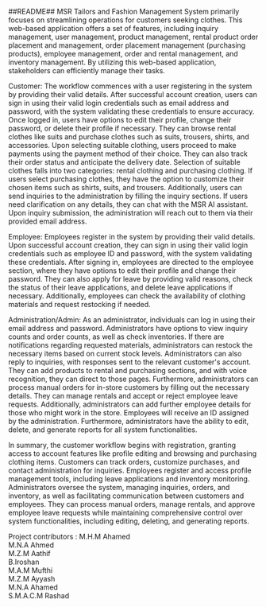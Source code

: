 ##README##
MSR Tailors and Fashion Management System primarily focuses on streamlining operations for customers seeking clothes. This web-based application offers a set of features, including inquiry management, user management, product management, rental product order placement and management, order placement management (purchasing products), employee management, order and rental management, and inventory management. By utilizing this web-based application, stakeholders can efficiently manage their tasks.


Customer:
The workflow commences with a user registering in the system by providing their valid details. After successful account creation, users can sign in using their valid login credentials such as email address and password, with the system validating these credentials to ensure accuracy. Once logged in, users have options to edit their profile, change their password, or delete their profile if necessary. They can browse rental clothes like suits and purchase clothes such as suits, trousers, shirts, and accessories. Upon selecting suitable clothing, users proceed to make payments using the payment method of their choice. They can also track their order status and anticipate the delivery date. Selection of suitable clothes falls into two categories: rental clothing and purchasing clothing. If users select purchasing clothes, they have the option to customize their chosen items such as shirts, suits, and trousers. Additionally, users can send inquiries to the administration by filling the inquiry sections. If users need clarification on any details, they can chat with the MSR AI assistant. Upon inquiry submission, the administration will reach out to them via their provided email address.

Employee:
Employees register in the system by providing their valid details. Upon successful account creation, they can sign in using their valid login credentials such as employee ID and password, with the system validating these credentials. After signing in, employees are directed to the employee section, where they have options to edit their profile and change their password. They can also apply for leave by providing valid reasons, check the status of their leave applications, and delete leave applications if necessary. Additionally, employees can check the availability of clothing materials and request restocking if needed.

Administration/Admin:
As an administrator, individuals can log in using their email address and password. Administrators have options to view inquiry counts and order counts, as well as check inventories. If there are notifications regarding requested materials, administrators can restock the necessary items based on current stock levels. Administrators can also reply to inquiries, with responses sent to the relevant customer's account. They can add products to rental and purchasing sections, and with voice recognition, they can direct to those pages. Furthermore, administrators can process manual orders for in-store customers by filling out the necessary details. They can manage rentals and accept or reject employee leave requests. Additionally, administrators can add further employee details for those who might work in the store. Employees will receive an ID assigned by the administration. Furthermore, administrators have the ability to edit, delete, and generate reports for all system functionalities.

In summary, the customer workflow begins with registration, granting access to account features like profile editing and browsing and purchasing clothing items. Customers can track orders, customize purchases, and contact administration for inquiries. Employees register and access profile management tools, including leave applications and inventory monitoring. Administrators oversee the system, managing inquiries, orders, and inventory, as well as facilitating communication between customers and employees. They can process manual orders, manage rentals, and approve employee leave requests while maintaining comprehensive control over system functionalities, including editing, deleting, and generating reports.


Project contributors : 
M.H.M Ahamed <br>
M.N.A Ahmed <br>
M.Z.M Aathif <br>
B.Iroshan <br>
M.A.M Mufthi <br>
M.Z.M Ayyash <br>
M.N.A Ahamed <br>
S.M.A.C.M Rashad 

